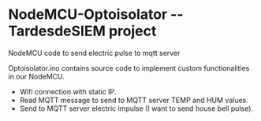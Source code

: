 # NodeMCU-Optoisolator  -- TardesdeSIEM project

NodeMCU code to send electric pulse to mqtt server

Optoisolator.ino contains source code to implement custom functionalities in our NodeMCU.

- Wifi connection with static IP.
- Read MQTT message to send to MQTT server TEMP and HUM values.
- Send to MQTT server electric impulse (I want to send house bell pulse).

